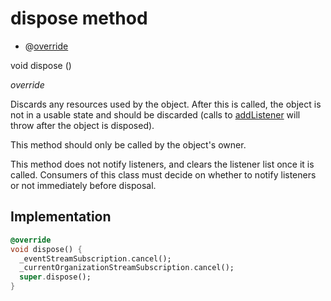


# dispose method







- @[override](https://api.flutter.dev/flutter/dart-core/override-constant.html)

void dispose
()

_<span class="feature">override</span>_



<p>Discards any resources used by the object. After this is called, the
object is not in a usable state and should be discarded (calls to
<a href="https://api.flutter.dev/flutter/foundation/ChangeNotifier/addListener.html">addListener</a> will throw after the object is disposed).</p>
<p>This method should only be called by the object's owner.</p>
<p>This method does not notify listeners, and clears the listener list once
it is called. Consumers of this class must decide on whether to notify
listeners or not immediately before disposal.</p>



## Implementation

```dart
@override
void dispose() {
  _eventStreamSubscription.cancel();
  _currentOrganizationStreamSubscription.cancel();
  super.dispose();
}
```








